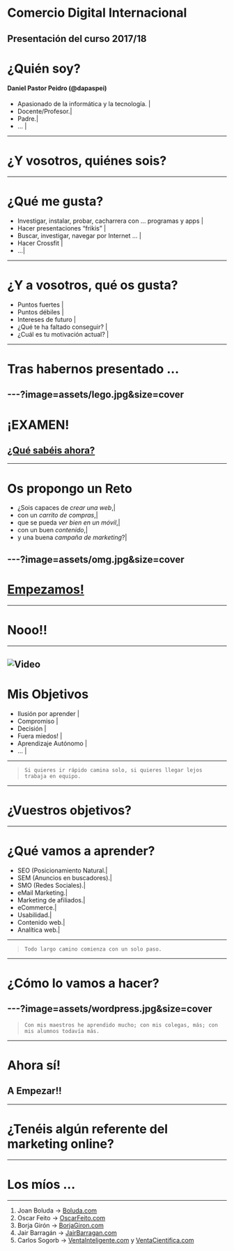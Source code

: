 # Comercio Digital Internacional 
Presentación del curso 2017/18 
---
# ¿Quién soy?
#### Daniel Pastor Peidro (@dapaspei)

- Apasionado de la informática y la tecnología. |
- Docente/Profesor.|
- Padre.|
- … |

---
# ¿Y vosotros, quiénes sois?
---
# ¿Qué me gusta?

- Investigar, instalar, probar, cacharrera con ... programas y apps |
- Hacer presentaciones “frikis” |
- Buscar, investigar, navegar por Internet ... |
- Hacer Crossfit |
- ...|

---
# ¿Y a vosotros, qué os gusta?
- Puntos fuertes |
- Puntos débiles |
- Intereses de futuro |
- ¿Qué te ha faltado conseguir? |
- ¿Cuál es tu motivación actual? |  

--- 
# Tras habernos presentado ...
---?image=assets/lego.jpg&size=cover
---
# ¡EXAMEN!
## [¿Qué sabéis ahora?](https://socrative.com)
---
# Os propongo un Reto
- ¿Sois capaces de *crear una web*,|
- con un *carrito de compras*,|
- que se pueda *ver bien en un móvil*,|
- con un buen *contenido*,|
- y una buena *campaña de marketing*?|

---?image=assets/omg.jpg&size=cover
---
# <a href="http://hackertyper.net" target=“_blank”>Empezamos!</a>
---
# Nooo!!
---
![Video](https://www.youtube.com/embed/b2UyFJ_GMZc)
---
# Mis Objetivos
- Ilusión por aprender |
- Compromiso |
- Decisión |
- Fuera miedos! |
- Aprendizaje Autónomo |
- ... |

---
> `Si quieres ir rápido camina solo, si quieres llegar lejos trabaja en equipo.`
---
# ¿Vuestros objetivos?
---
# ¿Qué vamos a aprender?

- SEO (Posicionamiento Natural.|
- SEM (Anuncios en buscadores).|
- SMO (Redes Sociales).|
- eMail Marketing.|
- Marketing de afiliados.|
- eCommerce.|
- Usabilidad.|
- Contenido web.|
- Analítica web.|

---
> `Todo largo camino comienza con un solo paso.`
---
# ¿Cómo lo vamos a hacer?
---?image=assets/wordpress.jpg&size=cover
---
> `Con mis maestros he aprendido mucho; con mis colegas, más; con mis alumnos todavía más.`
---
# Ahora sí!
## A Empezar!!
---
# ¿Tenéis algún referente del marketing online?
---
# Los míos ...
---
1. Joan Boluda -> [Boluda.com](https://boluda.com)
2. Oscar Feito -> [OscarFeito.com](http://www.oscarfeito.com/marketing/)
3. Borja Girón -> [BorjaGiron.com](https://www.borjagiron.com)
4. Jair Barragán -> [JairBarragan.com](https://www.jairbarragan.com)
5. Carlos Sogorb -> [VentaInteligente.com](http://ventainteligente.com/quien-soy/) y [VentaCientifica.com](http://ventacientifica.com)